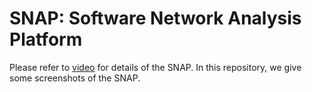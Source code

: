 # SNAP: Software Network Analysis Platform
Please refer to [video](https://wfpan.github.io/snap.html) for details of the SNAP. In this repository, we give some screenshots of the SNAP. 